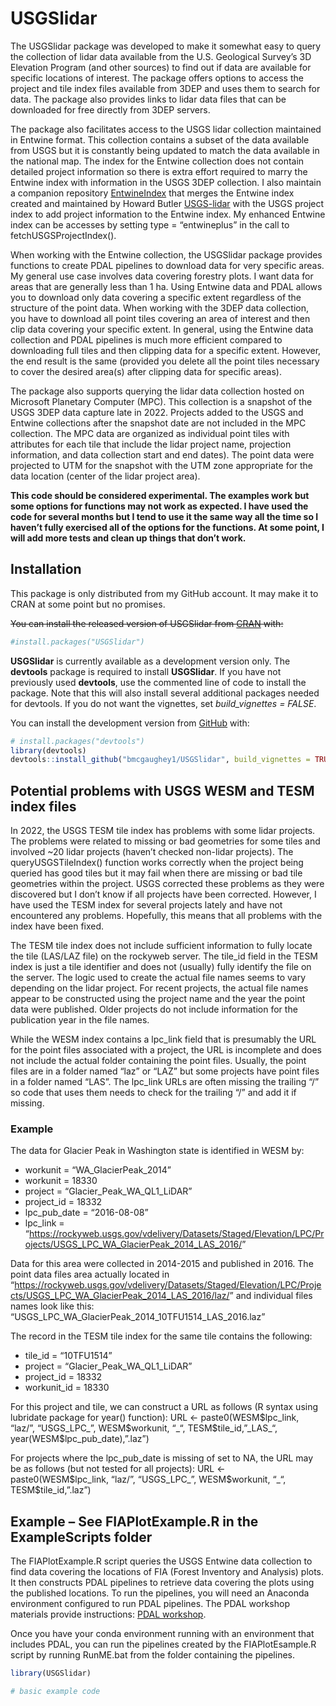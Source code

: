 
<!-- README.md is generated from README.Rmd. Please edit that file -->

# USGSlidar

<!-- badges: start -->
<!-- badges: end -->

The USGSlidar package was developed to make it somewhat easy to query
the collection of lidar data available from the U.S. Geological Survey’s
3D Elevation Program (and other sources) to find out if data are
available for specific locations of interest. The package offers options
to access the project and tile index files available from 3DEP and uses
them to search for data. The package also provides links to lidar data
files that can be downloaded for free directly from 3DEP servers.

The package also facilitates access to the USGS lidar collection
maintained in Entwine format. This collection contains a subset of the
data available from USGS but it is constantly being updated to match the
data available in the national map. The index for the Entwine collection
does not contain detailed project information so there is extra effort
required to marry the Entwine index with information in the USGS 3DEP
collection. I also maintain a companion repository
[EntwineIndex](https://github.com/bmcgaughey1/EntwineIndex) that merges
the Entwine index created and maintained by Howard Butler
[USGS-lidar](https://github.com/hobu/usgs-lidar) with the USGS project
index to add project information to the Entwine index. My enhanced
Entwine index can be accesses by setting type = “entwineplus” in the
call to fetchUSGSProjectIndex().

When working with the Entwine collection, the USGSlidar package provides
functions to create PDAL pipelines to download data for very specific
areas. My general use case involves data covering forestry plots. I want
data for areas that are generally less than 1 ha. Using Entwine data and
PDAL allows you to download only data covering a specific extent
regardless of the structure of the point data. When working with the
3DEP data collection, you have to download all point tiles covering an
area of interest and then clip data covering your specific extent. In
general, using the Entwine data collection and PDAL pipelines is much
more efficient compared to downloading full tiles and then clipping data
for a specific extent. However, the end result is the same (provided you
delete all the point tiles necessary to cover the desired area(s) after
clipping data for specific areas).

The package also supports querying the lidar data collection hosted on
Microsoft Planetary Computer (MPC). This collection is a snapshot of the
USGS 3DEP data capture late in 2022. Projects added to the USGS and
Entwine collections after the snapshot date are not included in the MPC
collection. The MPC data are organized as individual point tiles with
attributes for each tile that include the lidar project name, projection
information, and data collection start and end dates). The point data
were projected to UTM for the snapshot with the UTM zone appropriate for
the data location (center of the lidar project area).

**This code should be considered experimental. The examples work but
some options for functions may not work as expected. I have used the
code for several months but I tend to use it the same way all the time
so I haven’t fully exercised all of the options for the functions. At
some point, I will add more tests and clean up things that don’t work.**

## Installation

This package is only distributed from my GitHub account. It may make it
to CRAN at some point but no promises.

~~You can install the released version of USGSlidar from
[CRAN](https://CRAN.R-project.org) with:~~

``` r
#install.packages("USGSlidar")
```

**USGSlidar** is currently available as a development version only. The
**devtools** package is required to install **USGSlidar**. If you have
not previously used **devtools**, use the commented line of code to
install the package. Note that this will also install several additional
packages needed for devtools. If you do not want the vignettes, set
*build_vignettes = FALSE*.

You can install the development version from
[GitHub](https://github.com/) with:

``` r
# install.packages("devtools")
library(devtools)
devtools::install_github("bmcgaughey1/USGSlidar", build_vignettes = TRUE)
```

## Potential problems with USGS WESM and TESM index files

In 2022, the USGS TESM tile index has problems with some lidar projects.
The problems were related to missing or bad geometries for some tiles
and involved ~20 lidar projects (haven’t checked non-lidar projects).
The queryUSGSTileIndex() function works correctly when the project being
queried has good tiles but it may fail when there are missing or bad
tile geometries within the project. USGS corrected these problems as
they were discovered but I don’t know if all projects have been
corrected. However, I have used the TESM index for several projects
lately and have not encountered any problems. Hopefully, this means that
all problems with the index have been fixed.

The TESM tile index does not include sufficient information to fully
locate the tile (LAS/LAZ file) on the rockyweb server. The tile_id field
in the TESM index is just a tile identifier and does not (usually) fully
identify the file on the server. The logic used to create the actual
file names seems to vary depending on the lidar project. For recent
projects, the actual file names appear to be constructed using the
project name and the year the point data were published. Older projects
do not include information for the publication year in the file names.

While the WESM index contains a lpc_link field that is presumably the
URL for the point files associated with a project, the URL is incomplete
and does not include the actual folder containing the point files.
Usually, the point files are in a folder named “laz” or “LAZ” but some
projects have point files in a folder named “LAS”. The lpc_link URLs are
often missing the trailing “/” so code that uses them needs to check for
the trailing “/” and add it if missing.

### Example

The data for Glacier Peak in Washington state is identified in WESM by:

- workunit = “WA_GlacierPeak_2014”
- workunit = 18330
- project = “Glacier_Peak_WA_QL1_LiDAR”
- project_id = 18332
- lpc_pub_date = “2016-08-08”
- lpc_link =
  “<https://rockyweb.usgs.gov/vdelivery/Datasets/Staged/Elevation/LPC/Projects/USGS_LPC_WA_GlacierPeak_2014_LAS_2016/>”

Data for this area were collected in 2014-2015 and published in 2016.
The point data files area actually located in
“<https://rockyweb.usgs.gov/vdelivery/Datasets/Staged/Elevation/LPC/Projects/USGS_LPC_WA_GlacierPeak_2014_LAS_2016/laz/>”
and individual files names look like this:
“USGS_LPC_WA_GlacierPeak_2014_10TFU1514_LAS_2016.laz”

The record in the TESM tile index for the same tile contains the
following:

- tile_id = “10TFU1514”
- project = “Glacier_Peak_WA_QL1_LiDAR”
- project_id = 18332
- workunit_id = 18330

For this project and tile, we can construct a URL as follows (R syntax
using lubridate package for year() function): URL \<-
paste0(WESM\$lpc_link, “laz/”, “USGS_LPC\_”, WESM\$workunit, “\_“,
TESM\$tile_id,”\_LAS\_“, year(WESM\$lpc_pub_date),”.laz”)

For projects where the lpc_pub_date is missing of set to NA, the URL may
be as follows (but not tested for all projects): URL \<-
paste0(WESM\$lpc_link, “laz/”, “USGS_LPC\_”, WESM\$workunit, “\_“,
TESM\$tile_id,”.laz”)

## Example – See FIAPlotExample.R in the ExampleScripts folder

The FIAPlotExample.R script queries the USGS Entwine data collection to
find data covering the locations of FIA (Forest Inventory and Analysis)
plots. It then constructs PDAL pipelines to retrieve data covering the
plots using the published locations. To run the pipelines, you will need
an Anaconda environment configured to run PDAL pipelines. The PDAL
workshop materials provide instructions: [PDAL
workshop](https://pdal.io/workshop/conda.html#installing-conda).

Once you have your conda environment running with an environment that
includes PDAL, you can run the pipelines created by the FIAPlotEsample.R
script by running RunME.bat from the folder containing the pipelines.

``` r
library(USGSlidar)

# basic example code
```

